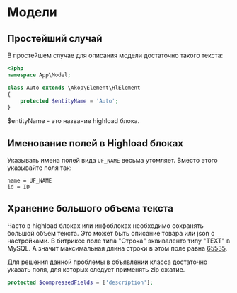 # Модели

## Простейший случай

В простейшем случае для описания модели достаточно такого текста:

```php
<?php
namespace App\Model;

class Auto extends \Akop\Element\HlElement
{
    protected $entityName = 'Auto';
}
```

$entityName - это название highload блока.

## Именование полей в Highload блоках

Указывать имена полей вида `UF_NAME` весьма утомляет. Вместо этого указывайте поля так:

```
name = UF_NAME
id = ID
```

## Хранение большого объема текста

Часто в highload блоках или инфоблоках необходимо сохранять большой объем текста. Это может быть описание товара или json с настройками. В битриксе поле типа "Строка" эквиваленто типу "TEXT" в MySQL. А значит максимальная длина строки в этом поле равна [65535](https://dev.mysql.com/doc/refman/5.7/en/string-type-overview.html).

Для решения данной проблемы в объявлении класса достаточно указать поля, для которых следует применять zip сжатие.
```php
protected $compressedFields = ['description'];
```
